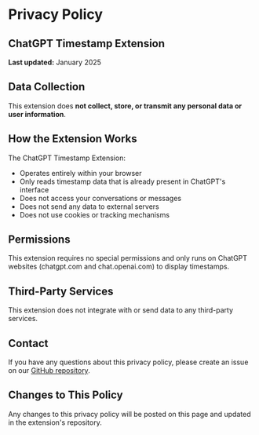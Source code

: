# Privacy Policy

## ChatGPT Timestamp Extension

**Last updated:** January 2025

## Data Collection

This extension does **not collect, store, or transmit any personal data or user information**.

## How the Extension Works

The ChatGPT Timestamp Extension:

- Operates entirely within your browser
- Only reads timestamp data that is already present in ChatGPT's interface
- Does not access your conversations or messages
- Does not send any data to external servers
- Does not use cookies or tracking mechanisms

## Permissions

This extension requires no special permissions and only runs on ChatGPT websites (chatgpt.com and chat.openai.com) to display timestamps.

## Third-Party Services

This extension does not integrate with or send data to any third-party services.

## Contact

If you have any questions about this privacy policy, please create an issue on our [GitHub repository](https://github.com/Hangzhi/chatgpt-timestamp-extension).

## Changes to This Policy

Any changes to this privacy policy will be posted on this page and updated in the extension's repository.
